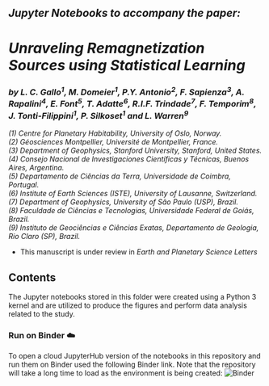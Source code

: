 ## ***Jupyter Notebooks to accompany the paper:***
    
# ***Unraveling Remagnetization Sources using Statistical Learning***

### ***by L. C. Gallo<sup>1</sup>, M. Domeier<sup>1</sup>, P.Y. Antonio<sup>2</sup>, F. Sapienza<sup>3</sup>, A. Rapalini<sup>4</sup>, E. Font<sup>5</sup>, T. Adatte<sup>6</sup>, R.I.F. Trindade<sup>7</sup>, F. Temporim<sup>8</sup>, J. Tonti-Filippini<sup>1</sup>, P. Silkoset<sup>1</sup> and L. Warren<sup>9</sup>***

*(1) Centre for Planetary Habitability, University of Oslo, Norway.*  
*(2) Géosciences Montpellier, Université de Montpellier, France.*  
*(3) Department of Geophysics, Stanford University, Stanford, United States.*  
*(4) Consejo Nacional de Investigaciones Científicas y Técnicas, Buenos Aires, Argentina.*  
*(5) Departamento de Ciências da Terra, Universidade de Coimbra, Portugal.*  
*(6) Institute of Earth Sciences (ISTE), University of Lausanne, Switzerland.*  
*(7) Department of Geophysics, University of São Paulo (USP), Brazil.*  
*(8) Faculdade de Ciências e Tecnologias, Universidade Federal de Goiás, Brazil.*  
*(9) Instituto de Geociências e Ciências Exatas, Departamento de Geologia, Rio Claro (SP), Brazil.*

- This manuscript is under review in *Earth and Planetary Science Letters*

## Contents
The Jupyter notebooks stored in this folder were created using a Python 3 kernel and are utilized to produce the figures and perform data analysis related to the study.

### Run on Binder ☁️

To open a cloud JupyterHub version of the notebooks in this repository and run them on Binder used the following Binder link. Note that the repository will take a long time to load as the environment is being created: ![Binder](https://mybinder.org/badge_logo.svg)
